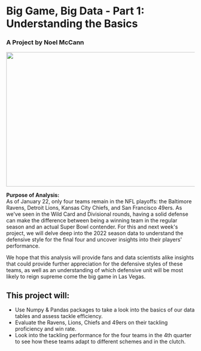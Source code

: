 # Big Game, Big Data - Part 1: Understanding the Basics

### A Project by Noel McCann

<img src="nfl_big_data_part_1/Part_1_cover.jpg" style="width:640px;height:360px;">

**Purpose of Analysis:**  
As of January 22, only four teams remain in the NFL playoffs: the Baltimore Ravens, Detroit Lions,  Kansas City Chiefs, and San Francisco 49ers. As we've seen in the Wild Card and Divisional rounds, having a solid defense can make the difference between being a winning team in the regular season and an actual Super Bowl contender. For this and next week's project, we will delve deep into the 2022 season data to understand the defensive style for the final four and uncover insights into their players' performance. 

We hope that this analysis will provide fans and data scientists alike insights that could provide further appreciation for the defensive styles of these teams, as well as an understanding of which defensive unit will be most likely to reign supreme come the big game in Las Vegas.


## This project will:

- Use Numpy & Pandas packages to take a look into the basics of our data tables and assess tackle efficiency.
- Evaluate the Ravens, Lions, Chiefs and 49ers on their tackling proficiency and win rate.
- Look into the tackling performance for the four teams in the 4th quarter to see how these teams adapt to different schemes and in the clutch.
